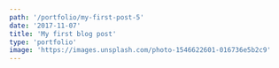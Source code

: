 ```yaml
---
path: '/portfolio/my-first-post-5'
date: '2017-11-07'
title: 'My first blog post'
type: 'portfolio'
image: 'https://images.unsplash.com/photo-1546622601-016736e5b2c9'
---
```

